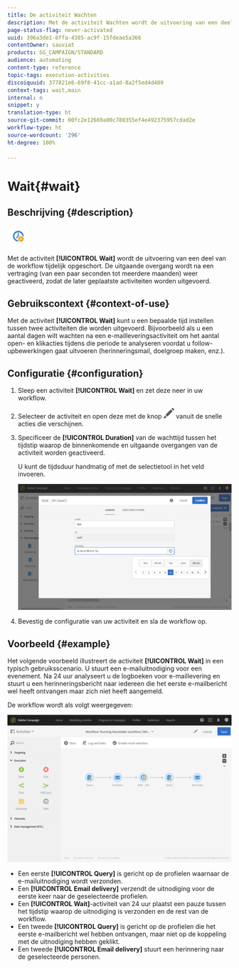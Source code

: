 ```yaml
---
title: De activiteit Wachten
description: Met de activiteit Wachten wordt de uitvoering van een deel van de workflow tijdelijk opgeschort.
page-status-flag: never-activated
uuid: 396a3de1-6ffa-4385-ac9f-15fdeae5a366
contentOwner: sauviat
products: SG_CAMPAIGN/STANDARD
audience: automating
content-type: reference
topic-tags: execution-activities
discoiquuid: 377821e6-69f8-41cc-a1ad-8a2f5ed4d409
context-tags: wait,main
internal: n
snippet: y
translation-type: ht
source-git-commit: 00fc2e12669a00c788355ef4e492375957cdad2e
workflow-type: ht
source-wordcount: '296'
ht-degree: 100%

---
```



# Wait{#wait}

## Beschrijving {#description}

![](assets/wait.png)

Met de activiteit **[!UICONTROL Wait]** wordt de uitvoering van een deel van de workflow tijdelijk opgeschort. De uitgaande overgang wordt na een vertraging (van een paar seconden tot meerdere maanden) weer geactiveerd, zodat de later geplaatste activiteiten worden uitgevoerd.

## Gebruikscontext {#context-of-use}

Met de activiteit **[!UICONTROL Wait]** kunt u een bepaalde tijd instellen tussen twee activiteiten die worden uitgevoerd. Bijvoorbeeld als u een aantal dagen wilt wachten na een e-mailleveringsactiviteit om het aantal open- en klikacties tijdens die periode te analyseren voordat u follow-upbewerkingen gaat uitvoeren (herinneringsmail, doelgroep maken, enz.).

## Configuratie {#configuration}

1. Sleep een activiteit **[!UICONTROL Wait]** en zet deze neer in uw workflow.
1. Selecteer de activiteit en open deze met de knop ![](assets/edit_darkgrey-24px.png) vanuit de snelle acties die verschijnen.
1. Specificeer de **[!UICONTROL Duration]** van de wachttijd tussen het tijdstip waarop de binnenkomende en uitgaande overgangen van de activiteit worden geactiveerd.

   U kunt de tijdsduur handmatig of met de selectietool in het veld invoeren.

   ![](assets/wait_duration.png)

1. Bevestig de configuratie van uw activiteit en sla de workflow op.

## Voorbeeld {#example}

Het volgende voorbeeld illustreert de activiteit **[!UICONTROL Wait]** in een typisch gebruiksscenario. U stuurt een e-mailuitnodiging voor een evenement. Na 24 uur analyseert u de logboeken voor e-maillevering en stuurt u een herinneringsbericht naar iedereen die het eerste e-mailbericht wel heeft ontvangen maar zich niet heeft aangemeld.

De workflow wordt als volgt weergegeven:

![](assets/wait_example_workflow.png)

* Een eerste **[!UICONTROL Query]** is gericht op de profielen waarnaar de e-mailuitnodiging wordt verzonden.
* Een **[!UICONTROL Email delivery]** verzendt de uitnodiging voor de eerste keer naar de geselecteerde profielen.
* Een **[!UICONTROL Wait]**-activiteit van 24 uur plaatst een pauze tussen het tijdstip waarop de uitnodiging is verzonden en de rest van de workflow.
* Een tweede **[!UICONTROL Query]** is gericht op de profielen die het eerste e-mailbericht wel hebben ontvangen, maar niet op de koppeling met de uitnodiging hebben geklikt.
* Een tweede **[!UICONTROL Email delivery]** stuurt een herinnering naar de geselecteerde personen.

